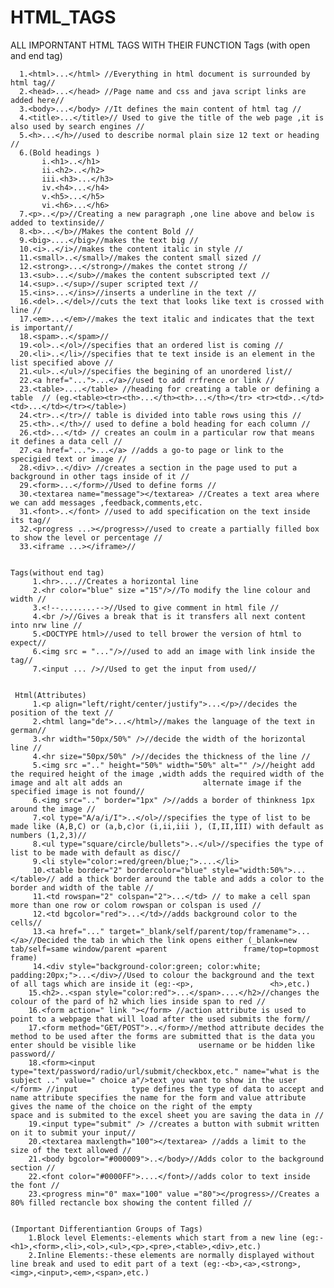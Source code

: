 # HTML_TAGS
ALL IMPORNTANT HTML TAGS WITH THEIR FUNCTION
Tags (with open and end tag)

      1.<html>...</html> //Everything in html document is surrounded by html tag//
      2.<head>...</head> //Page name and css and java script links are added here//
      3.<body>...</body> //It defines the main content of html tag //
      4.<title>...</title>// Used to give the title of the web page ,it is also used by search engines //
      5.<h>...</h>//used to describe normal plain size 12 text or heading //
      6.(Bold headings )
           i.<h1>..</h1>
           ii.<h2>..</h2>
           iii.<h3>...</h3>
           iv.<h4>...</h4>
           v.<h5>...</h5>
           vi.<h6>...</h6>
      7.<p>..</p>//Creating a new paragraph ,one line above and below is added to textinside//
      8.<b>...</b>//Makes the content Bold //
      9.<big>....</big>//makes the text big //
      10.<i>..</i>//makes the content italic in style //
      11.<small>..</small>//makes the content small sized //
      12.<strong>...</strong>//makes the contet strong //
      13.<sub>...</sub>//makes the content subscripted text //
      14.<sup>..</sup>//super scripted text //
      15.<ins>...</ins>//inserts a underline in the text //
      16.<del>..</del>//cuts the text that looks like text is crossed with line //
      17.<em>...</em>//makes the text italic and indicates that the text is important//
      18.<spam>..</spam>//
      19.<ol>..</ol>//specifies that an ordered list is coming //
      20.<li>..</li>//specifies that te text inside is an element in the list specified above //
      21.<ul>..</ul>//specifies the begining of an unordered list//
      22.<a href="...">...</a>//used to add rrfrence or link //
      23.<table>....</table> //heading for creating a table or defining a table  // (eg.<table><tr><th>...</th><th>...</th></tr> <tr><td>..</td><td>...</td></tr></table>)
      24.<tr>..</tr>// table is divided into table rows using this //
      25.<th>..</th>// used to define a bold heading for each column //
      26.<td>...</td> // creates an coulm in a particular row that means it defines a data cell //
      27.<a href="...">...</a> //adds a go-to page or link to the specigied text or image // 
      28.<div>..</div> //creates a section in the page used to put a background in other tags inside of it //
      29.<form>...</form>//Used to define forms //
      30.<textarea name="message"></textarea> //Creates a text area where we can add messages ,feedback,comments,etc.
      31.<font>..</font> //used to add specification on the text inside its tag//
      32.<progress ...></progress>//used to create a partially filled box to show the level or percentage //
      33.<iframe ...></iframe>//


    Tags(without end tag)
         1.<hr>....//Creates a horizontal line 
         2.<hr color="blue" size ="15"/>//To modify the line colour and width //
         3.<!--........-->//Used to give comment in html file //
         4.<br />//Gives a break that is it transfers all next content into nrw line //
         5.<DOCTYPE html>//used to tell brower the version of html to expect//
         6.<img src = "..."/>//used to add an image with link inside the tag//
         7.<input ... />//Used to get the input from used//
 

     Html(Attributes)
         1.<p align="left/right/center/justify">...</p>//decides the position of the text //
         2.<html lang="de">...</html>//makes the language of the text in german//
         3.<hr width="50px/50%" />//decide the width of the horizontal line //
         4.<hr size="50px/50%" />//decides the thickness of the line //
         5.<img src =".." height="50%" width="50%" alt="" />//height add the required height of the image ,width adds the required width of the image and alt alt adds an                  alternate image if the specified image is not found//
         6.<img src=".." border="1px" />//adds a border of thinkness 1px around the image //
         7.<ol type="A/a/i/I">..</ol>//specifies the type of list to be made like (A,B,C) or (a,b,c)or (i,ii,iii ), (I,II,III) with default as numbers (1,2,3)//
         8.<ul type="square/circle/bullets">..</ul>//specifies the type of list to be made with default as disc//
         9.<li style="color:=red/green/blue;">....</li>
         10.<table border="2" bordercolor="blue" style="width:50%">...</table>// add a thick border around the table and adds a color to the border and width of the table //
         11.<td rowspan="2" colspan="2">...</td> // to make a cell span more than one row or colom rowspan or colspan is used //
         12.<td bgcolor="red">...</td>//adds background color to the cells//
         13.<a href="..." target="_blank/self/parent/top/framename">...</a>//Decided the tab in which the link opens either (_blank=new tab/self=same window/parent =parent                 frame/top=topmost frame)
         14.<div style="background-color:green; color:white; padding:20px;">...</div>//Used to colour the background and the text of all tags which are inside it (eg:-<p>,                 <h>,etc.)
        15.<h2>..<span style="color:red">...</span>....</h2>//changes the colour of the pard of h2 which lies inside span to red //
        16.<form action=" link "></form> //action attribute is used to point to a webpage that will load after the used submits the form//
        17.<form method="GET/POST">..</form>//method attribute decides the method to be used after the forms are submitted that is the data you enter should be visible like              username or be hidden like password//
        18.<form><input type="text/password/radio/url/submit/checkbox,etc." name="what is the subject .." value=" choice a"/>text you want to show in the user </form> //input            type defines the type of data to accept and name attribute specifies the name for the form and value attribute gives the name of the choice on the right of the empty             space and is submited to the excel sheet you are saving the data in //
        19.<input type="submit" /> //creates a button with submit written on it to submit your input//
        20.<textarea maxlength="100"></textarea> //adds a limit to the size of the text allowed //
        21.<body bgcolor="#000009">..</body>//Adds color to the background section //
        22.<font color="#0000FF">....</font>//adds color to text inside the font //
        23.<progress min="0" max="100" value ="80"></progress>//Creates a 80% filled rectancle box showing the content filled // 


    (Important Differentiantion Groups of Tags)
        1.Block level Elements:-elements which start from a new line (eg:-<h1>,<form>,<li>,<ol>,<ul>,<p>,<pre>,<table>,<div>,etc.)
        2.Inline Elements:-these elements are normally displayed without line break and used to edit part of a text (eg:-<b>,<a>,<strong>,<img>,<input>,<em>,<span>,etc.)
  
